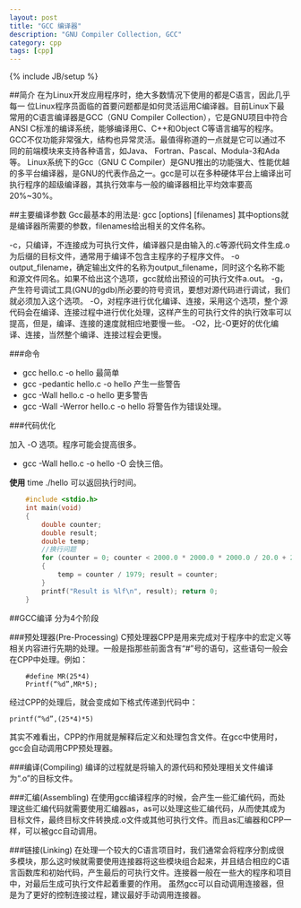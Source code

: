 ```yaml
---
layout: post
title: "GCC 编译器"
description: "GNU Compiler Collection, GCC"
category: cpp
tags: [cpp]
---
```

{% include JB/setup %}

##简介
在为Linux开发应用程序时，绝大多数情况下使用的都是C语言，因此几乎每一 位Linux程序员面临的首要问题都是如何灵活运用C编译器。目前Linux下最常用的C语言编译器是GCC（GNU Compiler Collection），它是GNU项目中符合ANSI C标准的编译系统，能够编译用C、C++和Object C等语言编写的程序。GCC不仅功能非常强大，结构也异常灵活。最值得称道的一点就是它可以通过不同的前端模块来支持各种语言，如Java、 Fortran、Pascal、Modula-3和Ada等。
     Linux系统下的Gcc（GNU C Compiler）是GNU推出的功能强大、性能优越的多平台编译器，是GNU的代表作品之一。gcc是可以在多种硬体平台上编译出可执行程序的超级编译器，其执行效率与一般的编译器相比平均效率要高20%~30%。


##主要编译参数
Gcc最基本的用法是∶
gcc [options] [filenames] 
其中options就是编译器所需要的参数，filenames给出相关的文件名称。

-c，只编译，不连接成为可执行文件，编译器只是由输入的.c等源代码文件生成.o为后缀的目标文件，通常用于编译不包含主程序的子程序文件。 
-o output_filename，确定输出文件的名称为output_filename，同时这个名称不能和源文件同名。如果不给出这个选项，gcc就给出预设的可执行文件a.out。 
-g，产生符号调试工具(GNU的gdb)所必要的符号资讯，要想对源代码进行调试，我们就必须加入这个选项。 
-O，对程序进行优化编译、连接，采用这个选项，整个源代码会在编译、连接过程中进行优化处理，这样产生的可执行文件的执行效率可以提高，但是，编译、连接的速度就相应地要慢一些。 
-O2，比-O更好的优化编译、连接，当然整个编译、连接过程会更慢。	


###命令

- gcc hello.c -o hello 最简单
- gcc -pedantic hello.c -o hello 产生一些警告
- gcc -Wall hello.c -o hello 更多警告
- gcc -Wall -Werror hello.c -o hello 将警告作为错误处理。


###代码优化

加入 -O 选项。程序可能会提高很多。

- gcc -Wall hello.c -o hello -O   会快三倍。

**使用** time ./hello 可以返回执行时间。


```cpp
	#include <stdio.h>
	int main(void)
	{
		double counter;
		double result;
		double temp;
		//换行问题
		for (counter = 0; counter < 2000.0 * 2000.0 * 2000.0 / 20.0 + 2020; counter += (5 - 1) / 4)
		{
			temp = counter / 1979; result = counter;
		}
		printf("Result is %lf\n", result); return 0;
	}
```

##GCC编译
分为4个阶段

###预处理器(Pre-Processing)
C预处理器CPP是用来完成对于程序中的宏定义等相关内容进行先期的处理。一般是指那些前面含有“#”号的语句，这些语句一般会在CPP中处理。例如：

```
	#define MR(25*4)
	Printf(“%d”,MR*5);
```

经过CPP的处理后，就会变成如下格式传递到代码中：

```printf(“%d”,(25*4)*5)```

其实不难看出，CPP的作用就是解释后定义和处理包含文件。在gcc中使用时，gcc会自动调用CPP预处理器。


###编译(Compiling)
编译的过程就是将输入的源代码和预处理相关文件编译为“.o”的目标文件。

###汇编(Assembling)
在使用gcc编译程序的时候，会产生一些汇编代码，而处理这些汇编代码就需要使用汇编器as，as可以处理这些汇编代码，从而使其成为目标文件，最终目标文件转换成.o文件或其他可执行文件。而且as汇编器和CPP一样，可以被gcc自动调用。

###链接(Linking)
在处理一个较大的C语言项目时，我们通常会将程序分割成很多模块，那么这时候就需要使用连接器将这些模块组合起来，并且结合相应的C语言函数库和初始代码，产生最后的可执行文件。连接器一般在一些大的程序和项目中，对最后生成可执行文件起着重要的作用。
虽然gcc可以自动调用连接器，但是为了更好的控制连接过程，建议最好手动调用连接器。 



